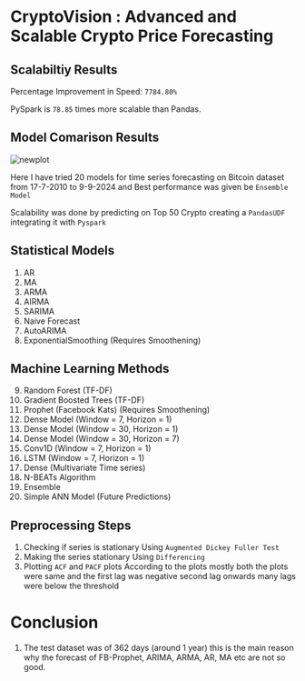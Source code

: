 # CryptoVision : Advanced and Scalable Crypto Price Forecasting

## Scalabiltiy Results
Percentage Improvement in Speed: `7784.80%`

PySpark is `78.85` times more scalable than Pandas.

## Model Comarison Results
![newplot](https://github.com/user-attachments/assets/9c876dca-4725-4173-bd86-250d761a4d4e)

Here I have tried 20 models for time series forecasting on Bitcoin dataset from 17-7-2010 to 9-9-2024 and Best performance was given be `Ensemble Model`

Scalability was done by predicting on Top 50 Crypto creating a `PandasUDF` integrating it with `Pyspark`

## Statistical Models
1. AR 
2. MA
3. ARMA
4. AIRMA
5. SARIMA
6. Naive Forecast
7. AutoARIMA
8. ExponentialSmoothing (Requires Smoothening)

## Machine Learning Methods
9. Random Forest (TF-DF)
10. Gradient Boosted Trees (TF-DF)
11. Prophet (Facebook Kats) (Requires Smoothening)
12. Dense Model (Window = 7, Horizon = 1)
13. Dense Model (Window = 30, Horizon = 1)
14. Dense Model (Window = 30, Horizon = 7)
15. Conv1D (Window = 7, Horizon = 1)
16. LSTM (Window = 7, Horizon = 1)
17. Dense (Multivariate Time series)
18. N-BEATs Algorithm
19. Ensemble
20. Simple ANN Model (Future Predictions)

## Preprocessing Steps
1. Checking if series is stationary
   Using `Augmented Dickey Fuller Test`
2. Making the series stationary
   Using `Differencing`
3. Plotting `ACF` and `PACF` plots
   According to the plots mostly both the plots were same and the first lag was negative second lag onwards many lags were below the threshold

# Conclusion 
1. The test dataset was of 362 days (around 1 year) this is the main reason why the forecast of FB-Prophet, ARIMA, ARMA, AR, MA etc are not so good.
